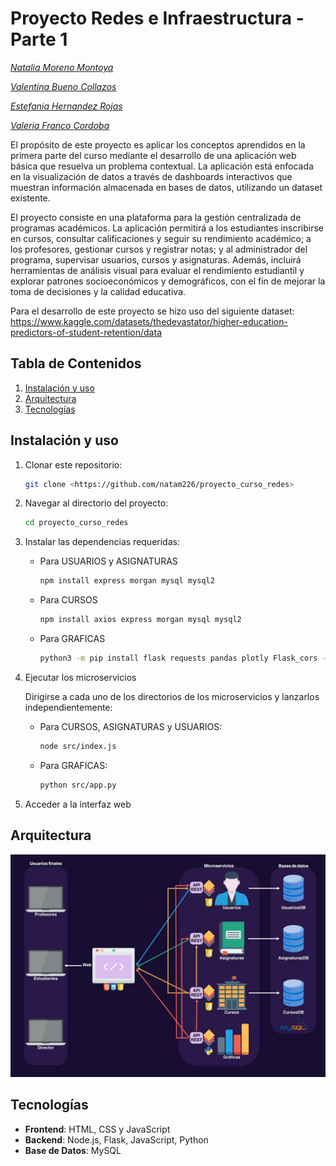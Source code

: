 # Proyecto Redes e Infraestructura - Parte 1
*[Natalia Moreno Montoya](https://github.com/natam226)*

*[Valentina Bueno Collazos](https://github.com/valentinabc19)*

*[Estefania Hernandez Rojas](https://github.com/HEstefaniaR)*

*[Valeria Franco Cordoba](https://github.com/Hola12334)*


El propósito de este proyecto es aplicar los conceptos aprendidos en la primera parte del curso mediante el desarrollo de una aplicación web básica que resuelva un problema contextual. La aplicación está enfocada en la visualización de datos a través de dashboards interactivos que muestran información almacenada en bases de datos, utilizando un dataset existente.

El proyecto consiste en una plataforma para la gestión centralizada de programas académicos. La aplicación permitirá a los estudiantes inscribirse en cursos, consultar calificaciones y seguir su rendimiento académico; a los profesores, gestionar cursos y registrar notas; y al administrador del programa, supervisar usuarios, cursos y asignaturas. Además, incluirá herramientas de análisis visual para evaluar el rendimiento estudiantil y explorar patrones socioeconómicos y demográficos, con el fin de mejorar la toma de decisiones y la calidad educativa.

Para el desarrollo de este proyecto se hizo uso del siguiente dataset: https://www.kaggle.com/datasets/thedevastator/higher-education-predictors-of-student-retention/data

## Tabla de Contenidos

1. [Instalación y uso](https://github.com/natam226/proyecto_curso_redes?tab=readme-ov-file#instalaci%C3%B3n-y-uso)
2. [Arquitectura](https://github.com/natam226/proyecto_curso_redes?tab=readme-ov-file#arquitectura)
3. [Tecnologías](https://github.com/natam226/proyecto_curso_redes?tab=readme-ov-file#tecnolog%C3%ADas)

## Instalación y uso

1. Clonar este repositorio:
    
    ```bash
    git clone <https://github.com/natam226/proyecto_curso_redes>
    
    ```
    
2. Navegar al directorio del proyecto:
    
    ```bash
    cd proyecto_curso_redes
    
    ```
    
3. Instalar las dependencias requeridas:
    - Para USUARIOS y ASIGNATURAS
        
        ```bash
        npm install express morgan mysql mysql2
        
        ```
        
    - Para CURSOS
        
        ```bash
        npm install axios express morgan mysql mysql2
        
        ```
        
    - Para GRAFICAS
        
        ```bash
        python3 -m pip install flask requests pandas plotly Flask_cors --no-warn-script-location
        
        ```
        
4. Ejecutar los microservicios
    
    Dirigirse a cada uno de los directorios de los microservicios y lanzarlos independientemente:
    
    - Para CURSOS, ASIGNATURAS y USUARIOS:
        
        ```bash
        node src/index.js
        
        ```
        
    - Para GRAFICAS:
        
        ```bash
        python src/app.py
        
        ```
        
5. Acceder a la interfaz web

## Arquitectura

![Arquitectura](diagrama/DiagramaArquitectura.jpg)

## Tecnologías

- **Frontend**: HTML, CSS y JavaScript
- **Backend**: Node.js, Flask, JavaScript, Python
- **Base de Datos**: MySQL
